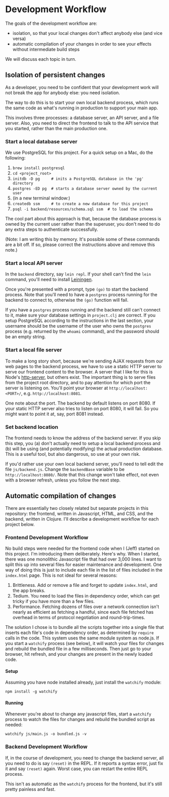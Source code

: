 # Development Workflow

The goals of the development workflow are:

* isolation, so that your local changes don't affect anybody else (and vice
  versa)
* automatic compilation of your changes in order to see your effects without
  intermediate build steps

We will discuss each topic in turn.

## Isolation of persistent changes

As a developer, you need to be confident that your development work will not
break the app for anybody else: you need isolation.

The way to do this is to start your own local backend process, which runs the
same code as what's running in production to support your main app.

This involves three processes: a database server, an API server, and a file
server. Also, you need to direct the frontend to talk to the API service that
you started, rather than the main production one.

### Start a local database server

We use PostgreSQL for this project. For a quick setup on a Mac, do the
following:

1. `brew install postgresql`
2. `cd <project_root>`
3. `initdb -D pg     # inits a PostgreSQL database in the 'pg' directory`
4. `postgres -ED pg  # starts a database server owned by the current user`
5. (in a new terminal window:)
6. `createdb ssm     # to create a new database for this project`
7. `psql -i backend/resources/schema.sql ssm  # to load the schema`

The cool part about this approach is that, because the database process is owned
by the current user rather than the superuser, you don't need to do any extra
steps to authenticate successfully.

(Note: I am writing this by memory. It's possible some of these commands are a
bit off. If so, please correct the instructions above and remove this note.)

### Start a local API server

In the `backend` directory, say `lein repl`. If your shell can't find the `lein`
command, you'll need to install [Leiningen](http://leiningen.org/).

Once you're presented with a prompt, type `(go)` to start the backend process.
Note that you'll need to have a `postgres` process running for the backend to
connect to, otherwise the `(go)` function will fail.

If you have a `postgres` process running and the backend still can't connect to
it, make sure your database settings in `project.clj` are correct. If you setup
PostgreSQL according to the instructions in the last section, your username
should be the username of the user who owns the `postgres` process (e.g.
returned by the `whoami` command), and the password should be an empty string.

### Start a local file server

To make a long story short, because we're sending AJAX requests from our web
pages to the backend process, we have to use a static HTTP server to serve our
frontend content to the browser. A server that I like for this is Node's
[http-server](https://www.npmjs.com/package/http-server), but others exist. The
important thing is to serve files from the project root directory, and to pay
attention for which port the server is listening on. You'll point your browser
at `http://localhost:<PORT>/`, e.g. `http://localhost:8081`.

One note about the port. The backend by default listens on port 8080. If your
static HTTP server also tries to listen on port 8080, it will fail. So you might
want to point it at, say, port 8081 instead.

### Set backend location

The frontend needs to know the address of the backend server. If you skip this
step, you (a) don't actually need to setup a local backend process and (b) will
be using (and potentially modifying) the actual production database. This is a
useful tool, but also dangerous, so use at your own risk.

If you'd rather use your own local backend server, you'll need to tell edit the
file `js/backend.js`. Change the `backendBase` variable to be
`http://localhost:8080/`. Note that this change won't take effect, not even with
a browser refresh, unless you follow the next step.

## Automatic compilation of changes

There are essentially two closely related but separate projects in this
repository: the frontend, written in Javascript, HTML, and CSS, and the backend,
written in Clojure. I'll describe a development workflow for each project below.

### Frontend Development Workflow

No build steps were needed for the frontend code when I (Jeff) started on this
project. I'm introducing them deliberately. Here's why. When I started, there
was one monolithic Javascript file that had over 3,000 lines. I want to split
this up into several files for easier maintenance and development. One way of
doing this is just to include each file in the list of files included in the
`index.html` page. This is not ideal for several reasons:

1. Brittleness. Add or remove a file and forget to update `index.html`, and the
   app breaks.
2. Tedium. You need to load the files in dependency order, which can get tricky
   if you have more than a few files.
3. Performance. Fetching dozens of files over a network connection isn't nearly
   as efficient as fetching a handful, since each file fetched has overhead in
   terms of protocol negotiation and round-trip-times.

The solution I chose is to bundle all the scripts together into a single file
that inserts each file's code in dependency order, as determined by `require`
calls in the code. This system uses the same module system as node.js. If you
start a `watchify` process (see below), it will watch your files for changes
and rebuild the bundled file in a few milliseconds. Then just go to your
browser, hit refresh, and your changes are present in the newly loaded code.

#### Setup

Assuming you have node installed already, just install the `watchify` module:

    npm install -g watchify

#### Running

Whenever you're about to change any javascript files, start a `watchify`
process to watch the files for changes and rebuild the bundled script as
needed:

    watchify js/main.js -o bundled.js -v

### Backend Development Workflow

If, in the course of development, you need to change the backend server, all you
need to do is say `(reset)` in the REPL. If it reports a syntax error, just fix
it and say `(reset)` again. Worst case, you can restart the entire REPL process.

This isn't as automatic as the `watchify` process for the frontend, but it's
still pretty painless and fast.
